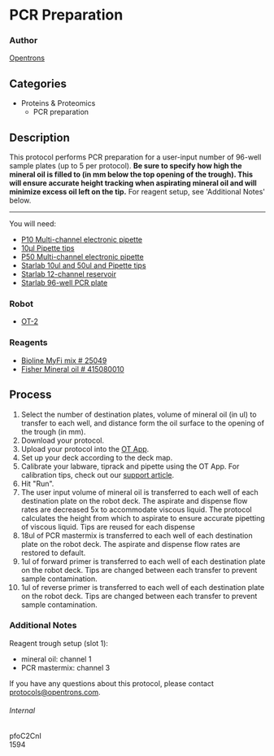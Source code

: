 # PCR Preparation

### Author
[Opentrons](http://www.opentrons.com/)

## Categories
* Proteins & Proteomics
    * PCR preparation

## Description
This protocol performs PCR preparation for a user-input number of 96-well sample plates (up to 5 per protocol). **Be sure to specify how high the mineral oil is filled to (in mm below the top opening of the trough). This will ensure accurate height tracking when aspirating mineral oil and will minimize excess oil left on the tip.** For reagent setup, see 'Additional Notes' below.

---

You will need:
* [P10 Multi-channel electronic pipette](https://shop.opentrons.com/collections/ot-2-pipettes/products/8-channel-electronic-pipette)
* [10µl Pipette tips](https://shop.opentrons.com/collections/opentrons-tips/products/opentrons-10ul-tips)
* [P50 Multi-channel electronic pipette](https://shop.opentrons.com/collections/ot-2-pipettes/products/8-channel-electronic-pipette?variant=5984202457117)
* [Starlab 10ul and 50ul and Pipette tips](https://www.starlabgroup.com/en/consumables/pipette-tips_WebPSub-155853/tipone-filter-tips_PF-SL-154834.html)
* [Starlab 12-channel reservoir](https://www.starlabgroup.com/GB-en/consumables/reagent-reservoirs_WebPSub-155861/12-channel-reservoir_SLE2310-1200.html)
* [Starlab 96-well PCR plate](https://www.starlabgroup.com/en/consumables/pcr-consumables_WebPSub-155858/96-well-pcr-plate-skirted-low-profile_SLE1403-5200.html)

### Robot
* [OT-2](https://opentrons.com/ot-2)

### Reagents
* [Bioline MyFi mix # 25049](https://www.bioline.com/us/myfi-mix.html)
* [Fisher Mineral oil # 415080010](https://www.fishersci.com/shop/products/mineral-oil-pure-acros-organics-4/AC415080060)

## Process
1. Select the number of destination plates, volume of mineral oil (in ul) to transfer to each well, and distance form the oil surface to the opening of the trough (in mm).
2. Download your protocol.
3. Upload your protocol into the [OT App](https://opentrons.com/ot-app).
4. Set up your deck according to the deck map.
5. Calibrate your labware, tiprack and pipette using the OT App. For calibration tips, check out our [support article](https://support.opentrons.com/ot-2/getting-started-software-setup/deck-calibration).
6. Hit "Run".
7. The user input volume of mineral oil is transferred to each well of each destination plate on the robot deck. The aspirate and dispense flow rates are decreased 5x to accommodate viscous liquid. The protocol calculates the height from which to aspirate to ensure accurate pipetting of viscous liquid. Tips are reused for each dispense
8. 18ul of PCR mastermix is transferred to each well of each destination plate on the robot deck. The aspirate and dispense flow rates are restored to default.
9. 1ul of forward primer is transferred to each well of each destination plate on the robot deck. Tips are changed between each transfer to prevent sample contamination.
10. 1ul of reverse primer is transferred to each well of each destination plate on the robot deck. Tips are changed between each transfer to prevent sample contamination.

### Additional Notes
Reagent trough setup (slot 1):
* mineral oil: channel 1
* PCR mastermix: channel 3

If you have any questions about this protocol, please contact protocols@opentrons.com.

###### Internal
pfoC2CnI  
1594
